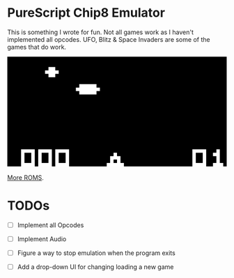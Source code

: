 # PureScript Chip8 Emulator

This is something I wrote for fun. Not all games work as I haven't implemented all opcodes. UFO, Blitz & Space Invaders are some of the games that do work.

![UFO](ufo.png)

[More ROMS](https://github.com/alexanderdickson/Chip-8-Emulator/tree/master/roms).

# TODOs

- [ ] Implement all Opcodes
- [ ] Implement Audio
- [ ] Figure a way to stop emulation when the program exits
- [ ] Add a drop-down UI for changing loading a new game




